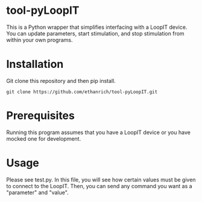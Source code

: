 # tool-pyLoopIT

This is a Python wrapper that simplifies interfacing with a LoopIT device. You can update parameters, start stimulation, and stop stimulation from within your own programs.

# Installation
Git clone this repository and then pip install. 
```
git clone https://github.com/ethanrich/tool-pyLoopIT.git
```

# Prerequisites
Running this program assumes that you have a LoopIT device or you have mocked one for development.

# Usage
Please see test.py.
In this file, you will see how certain values must be given to connect to the LoopIT. Then, you can send any command you want as a "parameter" and "value".


